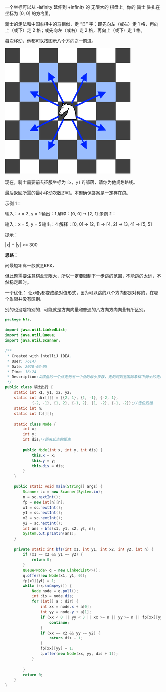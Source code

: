 一个坐标可以从 -infinity 延伸到 +infinity 的 无限大的 棋盘上，你的 骑士 驻扎在坐标为 [0, 0] 的方格里。

骑士的走法和中国象棋中的马相似，走 “日” 字：即先向左（或右）走 1 格，再向上（或下）走 2 格；或先向左（或右）走 2 格，再向上（或下）走 1 格。

每次移动，他都可以按图示八个方向之一前进。

![img](assets/aHR0cHM6Ly9hc3NldHMubGVldGNvZGUtY24uY29tL2FsaXl1bi1sYy11cGxvYWQvdXBsb2Fkcy8yMDE5LzA5LzIxL2tuaWdodC5wbmc.jpg)

现在，骑士需要前去征服坐标为 `[x, y]` 的部落，请你为他规划路线。

最后返回所需的最小移动次数即可。本题确保答案是一定存在的。



示例 1：

输入：x = 2, y = 1
输出：1
解释：[0, 0] → [2, 1]
示例 2：

输入：x = 5, y = 5
输出：4
解释：[0, 0] → [2, 1] → [4, 2] → [3, 4] → [5, 5]


提示：

|x| + |y| <= 300



**思路：**

问最短距离一般就是BFS，

但此题需要注意棋盘无限大，所以一定要限制下一步跳的范围，不能跳的太远，不然稳定超时。

一个优化： 让x和y都变成绝对值形式，因为可以跳的八个方向都是对称的，在哪个象限并没有区别。

别的也没啥特别的，可能就是方向向量和普通的八方向方向向量有所区别。

```java
package bfs;

import java.util.LinkedList;
import java.util.Queue;
import java.util.Scanner;

/**
 * Created with IntelliJ IDEA.
 * User: 76147
 * Date: 2020-03-05
 * Time: 16:24
 * Description:从棋盘的一个点走到另一个点的最小步数，走的规则是国际象棋中骑士的走法，即走日字形
 */
public class 骑士出行 {
    static int x1, y1, x2, y2;
    static int dir[][] = {{2, 1}, {2, -1}, {-2, 1},
            {-2, -1}, {1, 2}, {-1, 2}, {1, -2}, {-1, -2}};//走位数组
    static int n;
    static int fp[][];

    static class Node {
        int x;
        int y;
        int dis;//距离起点的距离

        public Node(int x, int y, int dis) {
            this.x = x;
            this.y = y;
            this.dis = dis;
        }
    }

    public static void main(String[] args) {
        Scanner sc = new Scanner(System.in);
        n = sc.nextInt();
        fp = new int[n][n];
        x1 = sc.nextInt();
        y1 = sc.nextInt();
        x2 = sc.nextInt();
        y2 = sc.nextInt();
        int ans = bfs(x1, y1, x2, y2, n);
        System.out.println(ans);
    }

    private static int bfs(int x1, int y1, int x2, int y2, int n) {
        if (x1 == x2 && y1 == y2) {
            return 0;
        }
        Queue<Node> q = new LinkedList<>();
        q.offer(new Node(x1, y1, 0));
        fp[x1][y1] = 1;
        while (!q.isEmpty()) {
            Node node = q.poll();
            int dis = node.dis;
            for (int[] a : dir) {
                int xx = node.x + a[0];
                int yy = node.y + a[1];
                if (xx < 0 || yy < 0 || xx >= n || yy >= n || fp[xx][yy] == 1) {
                    continue;
                }
                if (xx == x2 && yy == y2) {
                    return dis + 1;
                }
                fp[xx][yy] = 1;
                q.offer(new Node(xx, yy, dis + 1));
            }

        }
        return 0;
    }
}

```

